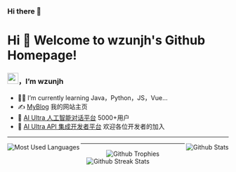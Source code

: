 ### Hi there 👋
# Hi 🎉 Welcome to wzunjh's Github Homepage!
### <img src="https://media.giphy.com/media/hvRJCLFzcasrR4ia7z/giphy.gif" width="25px">，I’m wzunjh

- 👨‍💻 I’m currently learning Java，Python，JS，Vue...
- ✍️ [MyBlog](https://wzunjh.top) 我的网站主页
- 💬 [AI Ultra 人工智能对话平台](https://chat.wzunjh.top) 5000+用户
- 🤖 [AI Ultra API 集成开发者平台](https://api.wzunjh.top) 欢迎各位开发者的加入

<hr/>

<div align="center">
    <img src="https://github-readme-stats.vercel.app/api/top-langs/?username=wzunjh&theme=dark&layout=compact" alt="Most Used Languages" align="left" />
    <img src="https://github-readme-stats.vercel.app/api?username=wzunjh&show_icons=true&theme=dark&count_private=true" alt="Github Stats" align="right" />
</div>


<hr/>

<div style="display: flex; justify-content: center;">
    <div style="text-align: center;">
        <img src="https://github-profile-trophy.vercel.app/?username=wzunjh" alt="Github Trophies" />
    </div>
</div>

<div style="display: flex; justify-content: center;">
    <div style="text-align: center;">
        <img src="https://github-readme-streak-stats.herokuapp.com/?user=wzunjh" alt="Github Streak Stats" />
    </div>
</div>

